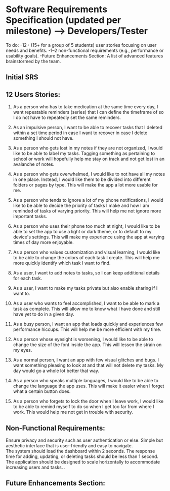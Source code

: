 # Software Requirements Specification (updated per milestone) --> Developers/Tester

To do:
-12+ (15+ for a group of 5 students) user stories focusing on user needs and benefits.
-1–2 non-functional requirements (e.g., performance or usability goals).
-Future Enhancements Section:
A list of advanced features brainstormed by the team.

## Initial SRS

## 12 Users Stories:

1. As a person who has to take medication at the same time every day, I want repeatable reminders (series) that I can define the timeframe of so I do not have to repeatedly set the same reminders.

2. As an impulsive person, I want to be able to recover tasks that I deleted within a set time period in case I want to recover in case I delete something I should not have.

3. As a person who gets lost in my notes if they are not organized, I would like to be able to label my tasks. Tagging something as pertaining to school or work will hopefully help me stay on track and not get lost in an avalanche of notes.

4. As a person who gets overwhelmed, I would like to not have all my notes in one place. Instead, I would like them to be divided into different folders or pages by type. This will make the app a lot more usable for me.

5. As a person who tends to ignore a lot of my phone notifications, I would like to be able to decide the priority of tasks I make and how I am reminded of tasks of varying priority. This will help me not ignore more important tasks.

6. As a person who uses their phone too much at night, I would like to be able to set the app to use a light or dark theme, or to default to my device's settings. This will make my experience using the app at varying times of day more enjoyable.

7. As a person who values customization and visual learning, I would like to be able to change the colors of each task I create. This will help me more quickly identify which task I want to find.

8. As a user, I want to add notes to tasks, so I can keep additional details for each task.

9. As a user, I want to make my tasks private but also enable sharing if I want to.

10. As a user who wants to feel accomplished, I want to be able to mark a task as complete. This will allow me to know what I have done and still have yet to do in a given day.

11. As a busy person, I want an app that loads quickly and experiences few performance hiccups. This will help me be more efficient with my time.

12. As a person whose eyesight is worsening, I would like to be able to change the size of the font inside the app. This will lessen the strain on my eyes.

13. As a normal person, I want an app with few visual glitches and bugs. I want something pleasing to look at and that will not delete my tasks. My day would go a whole lot better that way.

14. As a person who speaks multiple languages, I would like to be able to change the language the app uses. This will make it easier when I forget what a certain button does.

15. As a person who forgets to lock the door when I leave work, I would like to be able to remind myself to do so when I get too far from where I work. This would help me not get in trouble with security.

## Non-Functional Requirements:

Ensure privacy and security such as user authentication or else.
Simple but aesthetic interface that is user-friendly and easy to navigate.  
The system should load the dashboard within 2 seconds.
The response time for adding, updating, or deleting tasks should be less than 1 second.
The application should be designed to scale horizontally to accommodate increasing users and tasks. .

## Future Enhancements Section:
